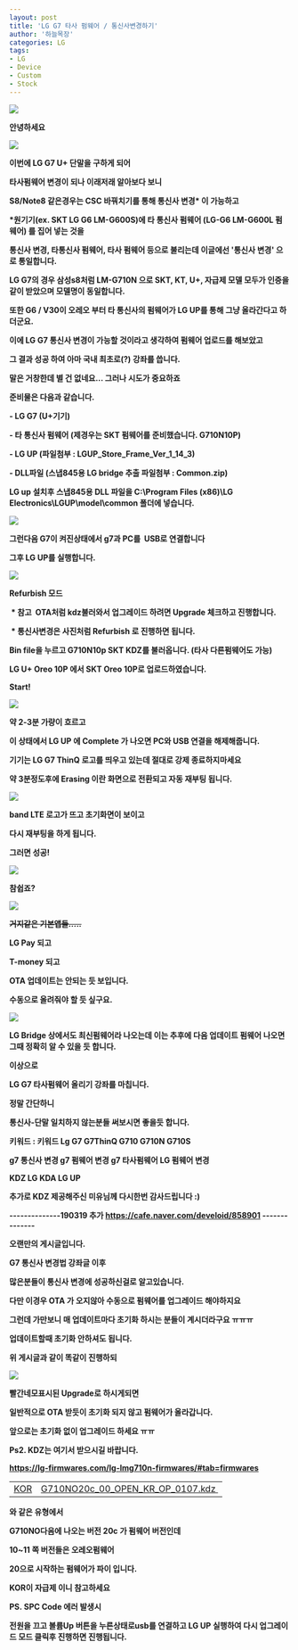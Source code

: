 ```yaml
---
layout: post
title: 'LG G7 타사 펌웨어 / 통신사변경하기'
author: '하늘목장'
categories: LG
tags:
- LG
- Device
- Custom
- Stock
---
```



<script> location.href='https://cafe.naver.com/develoid/811641' ; </script>

<p><p><img src="https://dthumb-phinf.pstatic.net/?src=%22https%3A%2F%2Fcafeptthumb-phinf.pstatic.net%2FMjAxNzEyMzFfMTg3%2FMDAxNTE0NzI0Mzk3NDM2.EjYQ-bdiG3LKFHRn75mQ7eBBKhVM5uj38GOVJgD1fykg.k0_RT99TaGnkWmNJGXAcRQJSpMijrzTByQNphac_hqEg.PNG.searphiel9%2F%25EA%25B2%258C%25EC%258B%259C%25EA%25B8%2580_%25EC%259E%2591%25EC%2584%25B1_%25EC%25A0%2584_%25EA%25BC%25AD_%25EC%259D%25BD%25EC%2596%25B4%25EC%25A3%25BC%25EC%2584%25B8%25EC%259A%2594_%2528IT_%25EC%2586%258C%25ED%2586%25B5_%25EA%25B2%258C%25EC%258B%259C%25ED%258C%2590.png%3Ftype%3Dw740%22&amp;type=cafe_wa740"><p><b></p><p><p>안녕하세요&nbsp;</p><p><b></p><p><img src="https://dthumb-phinf.pstatic.net/?src=%22https%3A%2F%2Fcdn.clien.net%2Fweb%2Fapi%2Ffile%2FF01%2F7243767%2F132e45cdbddc22.JPG%3Fw%3D780%26amp%3Bh%3D30000%26amp%3Bgif%3Dfalse%22&amp;type=cafe_wa740"></p><p><b></p><p>이번에 LG G7 U+ 단말을 구하게 되어&nbsp;</p><p><b></p><p>타사펌웨어 변경이 되나 이래저래 알아보다 보니</p><p><b></p><p>S8/Note8 같은경우는 CSC 바꿔치기를 통해&nbsp;통신사 변경* 이 가능하고</p><p><b></p><p>*원기기(ex. SKT LG G6 LM-G600S)에 타 통신사 펌웨어 (LG-G6 LM-G600L 펌웨어) 를 집어 넣는 것을</p><p>통신사 변경, 타통신사 펌웨어, 타사 펌웨어 등으로 불리는데 이글에선 '통신사 변경' 으로 통일합니다.</p><p><b></p><p>LG G7의 경우 삼성s8처럼 LM-G710N 으로 SKT, KT, U+, 자급제 모델 모두가 인증을 같이 받았으며 모델명이 동일합니다.</p><p><b></p><p>또한 G6 / V30이 오레오 부터 타 통신사의 펌웨어가 LG UP를 통해 그냥 올라간다고 하더군요.</p><p><b></p><p>이에 LG G7 통신사 변경이 가능할 것이라고 생각하여 펌웨어 업로드를 해보았고</p><p><b></p><p>그 결과 성공 하여 아마 국내 최초로(?) 강좌를 씁니다.&nbsp;</p><p><b></p><p>말은 거창한데 별 건 없네요... 그러나 시도가 중요하죠</p><p><b></p><p>준비물은 다음과 같습니다.</p><p>- LG G7 (U+기기)&nbsp;</p><p>- 타 통신사 펌웨어 (제경우는 SKT 펌웨어를 준비했습니다. G710N10P)</p><p>- LG UP (파일첨부 : LGUP_Store_Frame_Ver_1_14_3)</p><p>- DLL파일 (스냅845용 LG bridge 추출 파일첨부 : Common.zip)</p><p><b></p><p>LG up 설치후 스냅845용 DLL 파일을 C:\Program Files (x86)\LG Electronics\LGUP\model\common 폴더에 넣습니다.</p><p><img src="https://dthumb-phinf.pstatic.net/?src=%22https%3A%2F%2Fcdn.clien.net%2Fweb%2Fapi%2Ffile%2FF01%2F7243749%2F132d98e8fc1b27.png%3Fw%3D780%26amp%3Bh%3D30000%26amp%3Bgif%3Dfalse%22&amp;type=cafe_wa740"></p><p><b></p><p>그런다음 G7이 켜진상태에서 g7과 PC를 &nbsp;USB로 연결합니다</p><p><b></p><p>그후 LG UP를 실행합니다.</p><p><img src="https://dthumb-phinf.pstatic.net/?src=%22https%3A%2F%2Fcdn.clien.net%2Fweb%2Fapi%2Ffile%2FF01%2F7243755%2F132dff9a48dce6.png%3Fw%3D780%26amp%3Bh%3D30000%26amp%3Bgif%3Dfalse%22&amp;type=cafe_wa740"></p><p>Refurbish 모드</p></p></p></p><b><p><p><p><p>&nbsp;* 참고&nbsp; OTA처럼 kdz불러와서 업그레이드 하려면 Upgrade 체크하고 진행합니다.</p><p>&nbsp;* 통신사변경은 사진처럼 Refurbish 로 진행하면 됩니다.</p></p></p></p></blockquote><p><p><p><p><b></p><p>Bin file을 누르고 G710N10p SKT KDZ를 불러옵니다. (타사 다른펌웨어도 가능)</p><p><b></p><p>LG U+ Oreo 10P 에서 SKT Oreo 10P로 업로드하였습니다.</p><p><b></p><p>Start!</p><p><b></p><p><b></p><p><img src="https://dthumb-phinf.pstatic.net/?src=%22https%3A%2F%2Fcdn.clien.net%2Fweb%2Fapi%2Ffile%2FF01%2F7243756%2F132dbc99813557.png%3Fw%3D780%26amp%3Bh%3D30000%26amp%3Bgif%3Dfalse%22&amp;type=cafe_wa740"></p><p>약 2-3분 가량이 흐르고&nbsp;</p><p>이 상태에서 LG UP 에 Complete 가 나오면 PC와 USB 연결을 해제해줍니다.</p><p><b></p><p>기기는 LG G7 ThinQ 로고를 띄우고 있는데&nbsp;절대로 강제 종료하지마세요</p><p><b></p><p>약 3분정도후에 Erasing 이란 화면으로 전환되고 자동 재부팅 됩니다.</p><p><img src="https://dthumb-phinf.pstatic.net/?src=%22https%3A%2F%2Fcdn.clien.net%2Fweb%2Fapi%2Ffile%2FF01%2F7243783%2F132e78eab21e66.JPG%3Fw%3D780%26amp%3Bh%3D30000%26amp%3Bgif%3Dfalse%22&amp;type=cafe_wa740"></p><p><b></p><p>band LTE 로고가 뜨고 초기화면이 보이고</p><p><b></p><p>다시 재부팅을 하게 됩니다.</p><p><b></p><p>그러면 성공!</p><p><img src="https://dthumb-phinf.pstatic.net/?src=%22https%3A%2F%2Fcdn.clien.net%2Fweb%2Fapi%2Ffile%2FF01%2F7243784%2F132e6fcf2c4137.JPG%3Fw%3D780%26amp%3Bh%3D30000%26amp%3Bgif%3Dfalse%22&amp;type=cafe_wa740"></p><p><b>참쉽죠?</p><p><b></p><p><img src="https://dthumb-phinf.pstatic.net/?src=%22https%3A%2F%2Fcdn.clien.net%2Fweb%2Fapi%2Ffile%2FF01%2F7243796%2F132e4487f9209f.JPG%3Fw%3D780%26amp%3Bh%3D30000%26amp%3Bgif%3Dfalse%22&amp;type=cafe_wa740"></p><p><strike>거지같은 기본앱들.....</strike></p><p><b></p><p>LG Pay 되고</p><p>T-money 되고</p><p><b></p><p>OTA 업데이트는 안되는 듯 보입니다.&nbsp;</p><p>수동으로 올려줘야 할 듯 싶구요.</p><p><b></p><p><img src="https://dthumb-phinf.pstatic.net/?src=%22https%3A%2F%2Fcdn.clien.net%2Fweb%2Fapi%2Ffile%2FF01%2F7243809%2F132eb78aeb5631.PNG%3Fw%3D780%26amp%3Bh%3D30000%26amp%3Bgif%3Dfalse%22&amp;type=cafe_wa740"></p><p><b></p><p>LG Bridge 상에서도 최신펌웨어라 나오는데 이는 추후에 다음 업데이트 펌웨어 나오면 그때 정확히 알 수 있을 듯 합니다.</p><p><b></p><p>이상으로&nbsp;</p><p>LG G7 타사펌웨어 올리기 강좌를 마칩니다.</p><p>정말 간단하니</p><p>통신사-단말 일치하지 않는분들 써보시면 좋을듯 합니다.</p><p><b></p><p>키워드 :&nbsp;키워드&nbsp;Lg G7 G7ThinQ G710 G710N G710S&nbsp;</p><p>g7 통신사 변경&nbsp;g7 펌웨어 변경&nbsp;g7 타사펌웨어&nbsp;LG 펌웨어 변경</p><p>KDZ LG KDA LG UP</p></p><p><b></p><p>추가로 KDZ 제공해주신 미유님께 다시한번 감사드립니다 :)</p><p><b></p><p><b></p><p><b></p><p>--------------190319 추가&nbsp;<a href="https://cafe.naver.com/develoid/858901">https://cafe.naver.com/develoid/858901</a>&nbsp;--------------<b><b></p><p><p>오랜만의 게시글입니다.</p><p><b></p><p>G7 통신사 변경법 강좌글 이후&nbsp;</p><p><b></p><p>많은분들이 통신사 변경에 성공하신걸로 알고있습니다.</p><p><b></p><p>다만 이경우 OTA 가 오지않아 수동으로 펌웨어를 업그레이드 해야하지요</p><p><b></p><p>그런데 가만보니 매 업데이트마다 초기화 하시는 분들이 계시더라구요 ㅠㅠㅠ</p><p><b></p><p>업데이트할때 초기화 안하셔도 됩니다.</p><p><b></p><p>위 게시글과 같이 똑같이 진행하되</p><p><b></p><p><b></p><p><img src="https://cafeptthumb-phinf.pstatic.net/MjAxOTAzMTlfMTA0/MDAxNTUzMDA0ODUzMjUx.UNIHEY1x7yfY2ds_I1mO7T439HMPTlM4Fw_hSIiFr1Ig.91rKtLU5KSITkROBSB-pwgnpOhB4PLCssTVwbQT_Qhwg.PNG.gch1310/upgrade.png?type=w740"><b></p><p><b></p><p>빨간네모표시된 Upgrade로 하시게되면</p><p><b></p><p>일반적으로 OTA 받듯이 초기화 되지 않고 펌웨어가 올라갑니다.</p><p><b></p><p>앞으로는 초기화 없이 업그레이드 하세요 ㅠㅠ&nbsp;</p><p><b></p><p><b></p><p>Ps2. KDZ는 여기서 받으시길 바랍니다.</p><p><b></p><p><a href="https://lg-firmwares.com/lg-lmg710n-firmwares/#tab=firmwares">https://lg-firmwares.com/lg-lmg710n-firmwares/#tab=firmwares</a></p><p><b></p><table  ><tbody ><tr ><td ><a href="https://lg-firmwares.com/lg-phone-firmwares-region-description/">KOR</a></td><td ><a href="https://lg-firmwares.com/downloads-file/17702/G710NO20c_00_OPEN_KR_OP_0107.kdz">G710NO20c_00_OPEN_KR_OP_0107.kdz&nbsp;</a></td></tr></tbody></table><p>와 같은 유형에서</p><p>G710NO다음에 나오는 버전&nbsp;<b>20c</b>&nbsp;가 펌웨어 버전인데</p><p><b></p><p><b>10~11</b>&nbsp;쪽 버전들은 오레오펌웨어</p><p><b>20</b>으로 시작하는 펌웨어가 파이 입니다.</p><p><b></p><p>KOR이 자급제 이니 참고하세요</p><p><b></p><p>PS.&nbsp;<b>SPC Code 에러&nbsp;</b>발생시</p><p>전원을 끄고 볼륨Up 버튼을 누른상태로usb를 연결하고 LG UP 실행하여 다시 업그레이드 모드 클릭후 진행하면 진행됩니다.</p></p><p><b></p></p></p>
